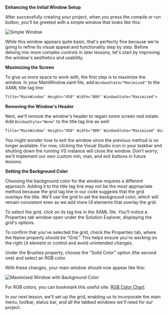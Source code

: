 **Enhancing the Initial Window Setup**

After successfully creating your project, when you press the compile or run button, you'll be greeted with a simple window that looks like this:

![Simple Window](https://github.com/ravenleeblack/Illeshian-Ide/assets/76606152/d52c1456-4a2e-4c0d-af76-3c4066110823)

While this window appears quite basic, that's perfectly fine because we're going to refine its visual appeal and functionality step by step. Before delving into more complex controls in later lessons, let's start by improving the window's aesthetics and usability.

**Maximizing the Screen**

To give us more space to work with, the first step is to maximize the window. In your MainWindow.xaml file, add `WindowState="Maximized"` to the XAML title tag line:

```xml
Title="MainWindow" Height="450" Width="800" WindowState="Maximized">
```

**Removing the Window's Header**

Next, we'll remove the window's header to regain some screen real estate. Add `WindowStyle="None"` to the title tag line as well:

```xml
Title="MainWindow" Height="450" Width="800" WindowState="Maximized" WindowStyle="None">
```

You might wonder how to exit the window since the previous method is no longer available. For now, clicking the Visual Studio icon in your taskbar and shutting down the running VS instance will close the window. Don't worry; we'll implement our own custom min, max, and exit buttons in future lessons.

**Setting the Background Color**

Choosing the background color for the window requires a different approach. Adding it to the title tag line may not be the most appropriate method because the grid tag line in our code suggests that the grid overlays the title. We'll use the grid to set the background color, which will remain consistent even as we add more UI elements that overlay the grid.

To select the grid, click on its tag line in the XAML file. You'll notice a Properties tab window open under the Solution Explorer, displaying the grid's options.

To confirm that you've selected the grid, check the Properties tab, where the Name property should be "Grid." This helps ensure you're working on the right UI element or control and avoid unintended changes.

Under the Brushes property, choose the "Solid Color" option (the second one) and select an RGB color.

With these changes, your main window should now appear like this:

![Maximized Window with Background Color](https://github.com/ravenleeblack/Illeshian-Ide/assets/76606152/70a62453-6fdc-4f64-af2a-8912a36ac6f3)

For RGB colors, you can bookmark this useful site: [RGB Color Chart](https://www.rapidtables.com/web/color/RGB_Color.html)

In our next lesson, we'll set up the grid, enabling us to incorporate the main menu, toolbar, status bar, and all the tabbed windows we'll need for our project.
